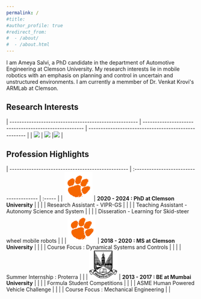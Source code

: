 ```yaml
---
permalink: /
#title: 
#author_profile: true
#redirect_from: 
#  - /about/
#  - /about.html
---
```



I am Ameya Salvi, a PhD candidate in the department of Automotive Engineering at Clemson University. My research interests lie in mobile robotics with an emphasis on planning and control in uncertain and unstructured environments. I am currently a memmber of Dr. Venkat Krovi's ARMLab at Clemson. 

<style>
table {
    border-collapse: collapse;
}
table, th, td {
   border: none;
}
blockquote {
    border-left: none;
    padding-left: 10px;
}
</style>


## Research Interests

| ----------------------------------------------------- | ----------------------------------------------------- | ---------------------------------------------------- |
| <img src="images/OutdoorAutonomyTN.png" width="250"/> | <img src="images/OutdoorAutonomyTN.png" width="250"/> |<img src="images/OutdoorAutonomyTN.png" width="250"/> |



## Profession Highlights



| ------------------------------------------------- | :-------------------------------------- | :-----  |
| <img src="images/Paw_RGB__Orange.jpg" width="75"/> | **2020 - 2024 : PhD at Clemson University** | | 
|                                                    | Research Assistant - VIPR-GS            | |
|                                                    | Teaching Assistant - Autonomy Science and System | |
|                                                    | Disseration - Learning for Skid-steer wheel mobile robots | |
| <img src="images/Paw_RGB__Orange.jpg" width="75"/> | **2018 - 2020 : MS at Clemson University**  | |
|                                                    | Course Focus : Dynamical Systems and Controls | |
|                                                    | Summer Internship : Proterra | |
| <img src="images/University_of_Mumbai.png" width="75"/> | **2013 - 2017 : BE at Mumbai University**  | |
|                                                    | Formula Student Competitions | |
|                                                    | ASME Human Powered Vehicle Challenge | |
|                                                    | Course Focus : Mechanical Engineering | |


